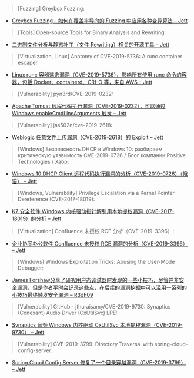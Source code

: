 > [Fuzzing] Greybox Fuzzing: 

* [Greybox Fuzzing - 如何在覆盖率导向的 Fuzzing 中应用各种变异算法 – Jett](https://www.fuzzingbook.org/html/GreyboxFuzzer.html)

> [Tools] Open-source Tools for Binary Analysis and Rewriting: 

* [二进制文件分析与静态补丁（文件 Rewriting）相关的开源工具 – Jett](https://blogs.grammatech.com/open-source-tools-for-binary-analysis-and-rewriting)

> [Virtualization, Linux] Anatomy of CVE-2019-5736: A runc container escape!: 

* [Linux runc 容器逃逸漏洞（CVE-2019-5736），影响所有使用 runc 命令的容器，包括 Docker、containerd、CRI-O 等，来自 AWS – Jett](https://amzn.to/2IBjGIu)

> [Vulnerability] pyn3rd/CVE-2019-0232: 

* [Apache Tomcat 远程代码执行漏洞（CVE-2019-0232），可以通过 Windows enableCmdLineArguments 触发 – Jett](https://github.com/pyn3rd/CVE-2019-0232/)

> [Vulnerability] jas502n/cve-2019-2618: 

* [Weblogic 任意文件上传漏洞（CVE-2019-2618）的 Exploit – Jett](https://github.com/jas502n/cve-2019-2618/)

> [Windows] Безопасность DHCP в Windows 10: разбираем критическую уязвимость CVE-2019-0726 / Блог компании Positive Technologies / Хабр: 

* [Windows 10 DHCP Client 远程代码执行漏洞的分析（CVE-2019-0726）（俄语） – Jett](https://habr.com/ru/company/pt/blog/448378/)

> [Windows, Vulnerability] Privilege Escalation via a Kernel Pointer Dereference (CVE-2017-18019): 

* [K7 安全软件 Windows 内核驱动指针解引用本地提权漏洞（CVE-2017-18019）的分析 – Jett](https://labs.nettitude.com/blog/privilege-escalation-via-a-kernel-pointer-dereference-cve-2017-18019/)

> [Virtualization] Confluence 未授权 RCE 分析（CVE-2019-3396）: 

* [企业协同办公软件 Confluence 未授权 RCE 漏洞的分析（CVE-2019-3396） – Jett](https://paper.seebug.org/893/)

> [Windows] Windows Exploitation Tricks: Abusing the User-Mode Debugger: 

* [James Forshaw分享了研究用户态调试器时发现的一些小技巧，尽管并非安全漏洞，但是作者平时会记录这些点，在后续的漏洞挖掘中可以滥用一系列的小技巧最终触发安全漏洞 – R3dF09](https://googleprojectzero.blogspot.com/2019/04/windows-exploitation-tricks-abusing.html)

> [Vulnerability] GitHub - jthuraisamy/CVE-2019-9730: Synaptics (Conexant) Audio Driver (CxUtilSvc) LPE: 

* [Synaptics 音频 Windows 内核驱动 CxUtilSvc 本地提权漏洞（CVE-2019-9730） – Jett](https://github.com/jthuraisamy/CVE-2019-9730/)

> [Vulnerability] CVE-2019-3799: Directory Traversal with spring-cloud-config-server: 

* [Spring Cloud Config Server 修复了一个目录穿越漏洞（CVE-2019-3799） – Jett](https://pivotal.io/security/cve-2019-3799)

